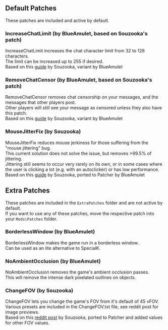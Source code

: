 ## Default Patches
These patches are included and active by default.  

### IncreaseChatLimit (by BlueAmulet, based on Souzooka's patch)
IncreaseChatLimit increases the chat character limit from 32 to 128 characters.  
The limit can be increased up to 255 if desired.  
Based on this [guide](https://steamcommunity.com/sharedfiles/filedetails/?id=1814868040) by Souzooka, variant by BlueAmulet  

### RemoveChatCensor (by BlueAmulet, based on Souzooka's patch)
RemoveChatCensor removes chat censorship on your messages, and the messages that other players post.  
Other players will still see your message as censored unless they also have this patch.  
Based on this [guide](https://steamcommunity.com/sharedfiles/filedetails/?id=1814868040) by Souzooka, variant by BlueAmulet  

### MouseJitterFix (by Souzooka)
MouseJitterFix reduces mouse jerkiness for those suffering from the "mouse jittering" bug.  
This current solution does not solve the issue, but removes >99.5% of jittering.  
Jittering still seems to occur very rarely on its own, or in some cases where the user is clicking a lot (e.g. with an autoclicker) or has low performance.  
Based on this [guide](https://steamcommunity.com/sharedfiles/filedetails/?id=1819748441) by Souzooka, ported to Patcher by BlueAmulet  

## Extra Patches
These patches are included in the `ExtraPatches` folder and are not active by default.  
If you want to use any of these patches, move the respective patch into your `Mods\Patches` folder.

### BorderlessWindow (by BlueAmulet)
BorderlessWindow makes the game run in a borderless window.  
Can be used as an lite alternative to SpecialK.  

### NoAmbientOcclusion (by BlueAmulet)
NoAmbientOcclusion removes the game's ambient occlusion passes.  
This will remove the intense dark pixelated outlines on objects.  

### ChangeFOV (by Souzooka)
ChangeFOV lets you change the game's FOV from it's default of 45 vFOV.  
Various presets are included in the ChangeFOV.txt file, see reddit post for image previews.  
Based on this [reddit post](https://reddit.com/r/EDF/comments/d7mjhw/has_there_been_an_fov_hack_yet/f17bbwn/) by Souzooka, ported to Patcher and added values for other FOV values.  
